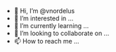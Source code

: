 - 👋 Hi, I’m @vnordelus
- 👀 I’m interested in ...
- 🌱 I’m currently learning ...
- 💞️ I’m looking to collaborate on ...
- 📫 How to reach me ...

<!---
vnordelus/vnordelus is a ✨ special ✨ repository because its `README.md` (this file) appears on your GitHub profile.
You can click the Preview link to take a look at your changes.
--->
